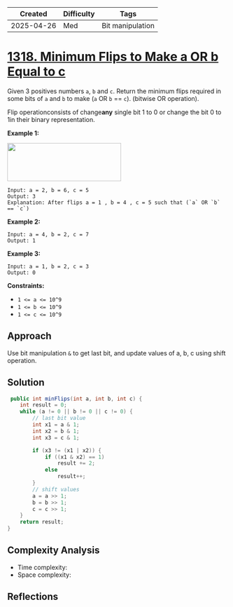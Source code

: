| Created  | Difficulty | Tags |
| -------- | ---------- | ---- |
| 2025-04-26 | Med | Bit manipulation |



# [1318. Minimum Flips to Make a OR b Equal to c](https://leetcode.com/problems/minimum-flips-to-make-a-or-b-equal-to-c/description/)

Given 3 positives numbers `a`, `b` and `c`. Return the minimum flips required in some bits of `a` and `b` to make (`a` OR `b` == `c`). (bitwise OR operation).

Flip operationconsists of change**any** single bit 1 to 0 or change the bit 0 to 1in their binary representation.

**Example 1:** 

<img alt="" src="https://assets.leetcode.com/uploads/2020/01/06/sample_3_1676.png" style="width: 260px; height: 87px;">

```
Input: a = 2, b = 6, c = 5
Output: 3
Explanation: After flips a = 1 , b = 4 , c = 5 such that (`a` OR `b` == `c`)
```
**Example 2:** 

```
Input: a = 4, b = 2, c = 7
Output: 1
```
**Example 3:** 

```
Input: a = 1, b = 2, c = 3
Output: 0
```

**Constraints:** 

- `1 <= a <= 10^9`
- `1 <= b <= 10^9`
- `1 <= c <= 10^9`

## Approach

Use bit manipulation `&` to get last bit, and update values of a, b, c using shift operation.

## Solution

```java
 public int minFlips(int a, int b, int c) {
    int result = 0;
    while (a != 0 || b != 0 || c != 0) {
        // last bit value
        int x1 = a & 1;
        int x2 = b & 1;
        int x3 = c & 1;

        if (x3 != (x1 | x2)) {
            if ((x1 & x2) == 1)
                result += 2;
            else
                result++;
        }
        // shift values
        a = a >> 1;
        b = b >> 1;
        c = c >> 1;
    }
    return result;
}
```

## Complexity Analysis

- Time complexity: 
- Space complexity: 

## Reflections
